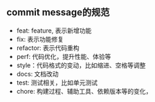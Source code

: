 ## commit message的规范
- feat: feature, 表示新增功能
- fix: 表示功能修复
- refactor: 表示代码重构
- perf: 代码优化，提升性能、体验等
- style：代码格式的变动，比如缩进、空格等调整
- docs: 文档改动
- test: 测试相关，比如单元测试
- chore: 构建过程、辅助工具、依赖版本等的变化，